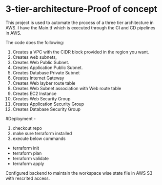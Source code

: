 # 3-tier-architecture-Proof of concept

This project is used to automate the process of a three tier architecture in AWS. I have the Main.tf which is executed through the CI and CD pipelines in AWS.

The code does the following:

1. Creates a VPC with the CIDR block provided in the region you want.
2. Creates web subnets, 
3. Creates Web Public Subnet.
4. Creates Application Public Subnet.
5. Creates Database Private Subnet
6. Creates Internet Gateway
7. Creates Web layber route table
8. Creates Web Subnet association with Web route table
9. Creates EC2 Instance
10. Creates Web Security Group
11. Creates Application Security Group
12. Creates Database Security Group

#Deployment - 
1. checkout repo
2. make sure terraform installed 
3. execute below commands
  - terraform init
  - terraform plan
  - terraform validate
  - terraform apply


Configured backend to maintain the workspace wise state file in AWS S3 with rescrited access.